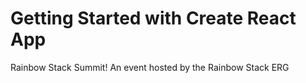 # Getting Started with Create React App

Rainbow Stack Summit! An event hosted by the Rainbow Stack ERG
